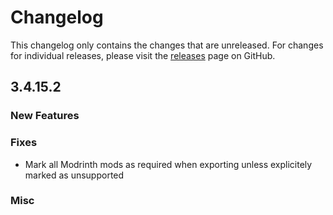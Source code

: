 # Changelog

This changelog only contains the changes that are unreleased. For changes for individual releases, please visit the
[releases](https://github.com/ATLauncher/ATLauncher/releases) page on GitHub.

## 3.4.15.2

### New Features

### Fixes
- Mark all Modrinth mods as required when exporting unless explicitely marked as unsupported

### Misc
